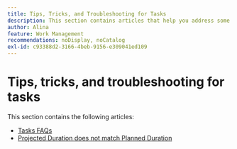 ```yaml
---
title: Tips, Tricks, and Troubleshooting for Tasks
description: This section contains articles that help you address some of the most frequently-asked questions or troubleshoot common errors when working with tasks in Adobe Workfront. 
author: Alina
feature: Work Management
recommendations: noDisplay, noCatalog
exl-id: c93388d2-3166-4beb-9156-e309041ed109
---
```

# Tips, tricks, and troubleshooting for tasks

This section contains the following articles:

* [Tasks FAQs](../../../manage-work/tasks/tips-tricks-and-troubleshooting/tasks-faqs.md) 
* [Projected Duration does not match Planned Duration](../../../manage-work/tasks/tips-tricks-and-troubleshooting/projected-and-planned-durations-dont-match.md)
